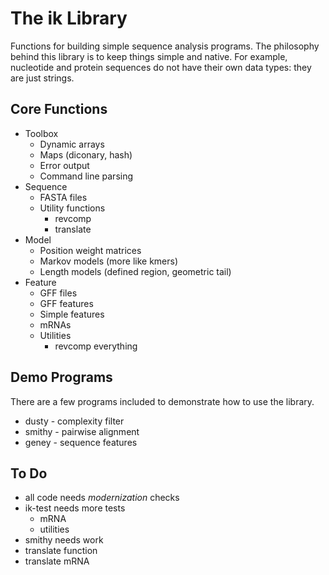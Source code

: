 The ik Library
==============

Functions for building simple sequence analysis programs. The philosophy behind
this library is to keep things simple and native. For example, nucleotide and
protein sequences do not have their own data types: they are just strings.

## Core Functions ##

+ Toolbox
	+ Dynamic arrays
	+ Maps (diconary, hash)
	+ Error output
	+ Command line parsing
+ Sequence
	+ FASTA files
	+ Utility functions
		+ revcomp
		+ translate
+ Model
	+ Position weight matrices
	+ Markov models (more like kmers)
	+ Length models (defined region, geometric tail)
+ Feature
	+ GFF files
	+ GFF features
	+ Simple features
	+ mRNAs
	+ Utilities
		+ revcomp everything

## Demo Programs ##

There are a few programs included to demonstrate how to use the library.

+ dusty - complexity filter
+ smithy - pairwise alignment
+ geney - sequence features

## To Do ##

+ all code needs _modernization_ checks
+ ik-test needs more tests
	+ mRNA
	+ utilities
+ smithy needs work
+ translate function
+ translate mRNA
